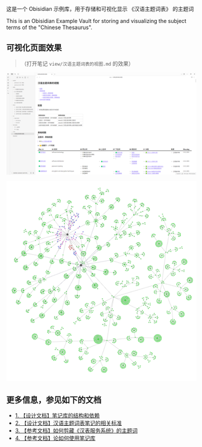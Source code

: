 这是一个 Obisidian 示例库，用于存储和可视化显示 《汉语主题词表》 的主题词

This is an Obisidian Example Vault for storing and visualizing the subject terms of the "Chinese Thesaurus".

## 可视化页面效果

> （打开笔记 `view/汉语主题词表的视图.md` 的效果）

![assets/preview-01.png](<assets/preview-01-03.png>)

![assets/preview-02-02.png](<assets/preview-02-03.png>)

## 更多信息，参见如下的文档

- [1. 【设计文档】笔记库的结构和依赖](<docs/1. 【设计文档】笔记库的结构和依赖.md>)
- [2. 【设计文档】汉语主题词表笔记的相关标准](<docs/2. 【设计文档】汉语主题词表笔记的相关标准.md>) 
- [3. 【参考文档】如何剪藏《汉表服务系统》的主题词](<docs/3. 【参考文档】如何剪藏《汉表服务系统》的主题词.md>)
- [4. 【参考文档】论如何使用笔记库](<docs/4. 【参考文档】论如何使用笔记库.md>)
